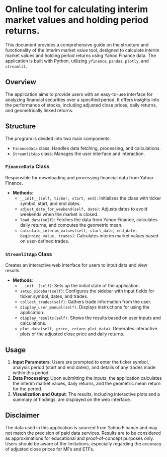 # Online tool for calculating interim market values and holding period returns.

This document provides a comprehensive guide on the structure and functionality of the Interim market value tool, designed to calculate interim market values and holding period returns using Yahoo Finance data. The application is built with Python, utilizing `yfinance`, `pandas`, `plotly`, and `streamlit`.

## Overview

The application aims to provide users with an easy-to-use interface for analyzing financial securities over a specified period. It offers insights into the performance of stocks, including adjusted close prices, daily returns, and geometrically linked returns.

## Structure

The program is divided into two main components:

- `FinanceData` class: Handles data fetching, processing, and calculations.
- `StreamlitApp` class: Manages the user interface and interaction.

### `FinanceData` Class

Responsible for downloading and processing financial data from Yahoo Finance.

- **Methods**:
  - `__init__(self, ticker, start, end)`: Initializes the class with ticker symbol, start, and end dates.
  - `adjust_date_for_weekend(self, date)`: Adjusts dates to avoid weekends when the market is closed.
  - `load_data(self)`: Fetches the data from Yahoo Finance, calculates daily returns, and computes the geometric mean.
  - `calculate_interim_values(self, start_date, end_date, beginning_value, trades)`: Calculates interim market values based on user-defined trades.

### `StreamlitApp` Class

Creates an interactive web interface for users to input data and view results.

- **Methods**:
  - `__init__(self)`: Sets up the initial state of the application.
  - `setup_sidebar(self)`: Configures the sidebar with input fields for ticker symbol, dates, and trades.
  - `collect_trades(self)`: Gathers trade information from the user.
  - `display_user_manual(self)`: Displays instructions for using the application.
  - `display_results(self)`: Shows the results based on user inputs and calculations.
  - `plot_data(self, price, return_plot_data)`: Generates interactive plots of the adjusted close price and daily returns.

## Usage

1. **Input Parameters**: Users are prompted to enter the ticker symbol, analysis period (start and end dates), and details of any trades made within this period.
2. **Data Processing**: Upon submitting the inputs, the application calculates the interim market values, daily returns, and the geometric mean return for the period.
3. **Visualization and Output**: The results, including interactive plots and a summary of findings, are displayed on the web interface.

## Disclaimer

The data used in this application is sourced from Yahoo Finance and may not match the precision of paid data services. Results are to be considered as approximations for educational and proof-of-concept purposes only. Users should be aware of the limitations, especially regarding the accuracy of adjusted close prices for MFs and ETFs.
